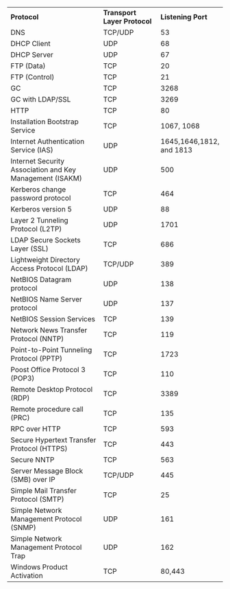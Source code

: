 <table cellspacing="0" cellpadding="0">
  <tr>
    <td width="386"><strong>Protocol</strong></td>
    <td width="202"><strong>Transport Layer Protocol</strong></td>
    <td width="128"><strong>Listening Port</strong></td>
  </tr>
  <tr>
    <td>DNS</td>
    <td>TCP/UDP</td>
    <td>53</td>
  </tr>
  <tr>
    <td>DHCP Client</td>
    <td>UDP</td>
    <td>68</td>
  </tr>
  <tr>
    <td>DHCP Server</td>
    <td>UDP</td>
    <td>67</td>
  </tr>
  <tr>
    <td>FTP (Data)</td>
    <td>TCP</td>
    <td>20</td>
  </tr>
  <tr>
    <td>FTP (Control)</td>
    <td>TCP</td>
    <td>21</td>
  </tr>
  <tr>
    <td>GC</td>
    <td>TCP</td>
    <td>3268</td>
  </tr>
  <tr>
    <td>GC with LDAP/SSL</td>
    <td>TCP</td>
    <td>3269</td>
  </tr>
  <tr>
    <td>HTTP</td>
    <td>TCP</td>
    <td>80</td>
  </tr>
  <tr>
    <td>Installation Bootstrap Service</td>
    <td>TCP</td>
    <td>1067, 1068</td>
  </tr>
  <tr>
    <td>Internet Authentication Service (IAS)</td>
    <td>UDP</td>
    <td>1645,1646,1812, and 1813</td>
  </tr>
  <tr>
    <td>Internet Security Association and Key    Management (ISAKM)</td>
    <td>UDP</td>
    <td>500</td>
  </tr>
  <tr>
    <td>Kerberos change password protocol</td>
    <td>TCP</td>
    <td>464</td>
  </tr>
  <tr>
    <td>Kerberos version 5</td>
    <td>UDP</td>
    <td>88</td>
  </tr>
  <tr>
    <td>Layer 2 Tunneling Protocol (L2TP)</td>
    <td>UDP</td>
    <td>1701</td>
  </tr>
  <tr>
    <td>LDAP Secure Sockets Layer (SSL)</td>
    <td>TCP</td>
    <td>686</td>
  </tr>
  <tr>
    <td>Lightweight Directory Access Protocol    (LDAP)</td>
    <td>TCP/UDP</td>
    <td>389</td>
  </tr>
  <tr>
    <td>NetBIOS Datagram protocol</td>
    <td>UDP</td>
    <td>138</td>
  </tr>
  <tr>
    <td>NetBIOS Name Server protocol</td>
    <td>UDP</td>
    <td>137</td>
  </tr>
  <tr>
    <td>NetBIOS Session Services</td>
    <td>TCP</td>
    <td>139</td>
  </tr>
  <tr>
    <td>Network News Transfer Protocol (NNTP)</td>
    <td>TCP</td>
    <td>119</td>
  </tr>
  <tr>
    <td>Point-to-Point Tunneling Protocol (PPTP)</td>
    <td>TCP</td>
    <td>1723</td>
  </tr>
  <tr>
    <td>Poost Office Protocol 3 (POP3)</td>
    <td>TCP</td>
    <td>110</td>
  </tr>
  <tr>
    <td>Remote Desktop Protocol (RDP)</td>
    <td>TCP</td>
    <td>3389</td>
  </tr>
  <tr>
    <td>Remote procedure call (PRC)</td>
    <td>TCP</td>
    <td>135</td>
  </tr>
  <tr>
    <td>RPC over HTTP</td>
    <td>TCP</td>
    <td>593</td>
  </tr>
  <tr>
    <td>Secure Hypertext Transfer Protocol    (HTTPS)</td>
    <td>TCP</td>
    <td>443</td>
  </tr>
  <tr>
    <td>Secure NNTP</td>
    <td>TCP</td>
    <td>563</td>
  </tr>
  <tr>
    <td>Server Message Block (SMB) over IP</td>
    <td>TCP/UDP</td>
    <td>445</td>
  </tr>
  <tr>
    <td>Simple Mail Transfer Protocol (SMTP)</td>
    <td>TCP</td>
    <td>25</td>
  </tr>
  <tr>
    <td>Simple Network Management Protocol (SNMP)</td>
    <td>UDP</td>
    <td>161</td>
  </tr>
  <tr>
    <td>Simple Network Management Protocol Trap</td>
    <td>UDP</td>
    <td>162</td>
  </tr>
  <tr>
    <td>Windows Product Activation</td>
    <td>TCP</td>
    <td>80,443</td>
  </tr>
</table>
